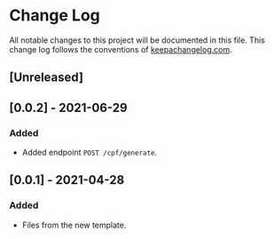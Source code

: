 # Change Log
All notable changes to this project will be documented in this file. This change log follows the conventions of [keepachangelog.com](http://keepachangelog.com/).

## [Unreleased]

## [0.0.2] - 2021-06-29
### Added
- Added endpoint `POST /cpf/generate`. 

## [0.0.1] - 2021-04-28
### Added
- Files from the new template.


